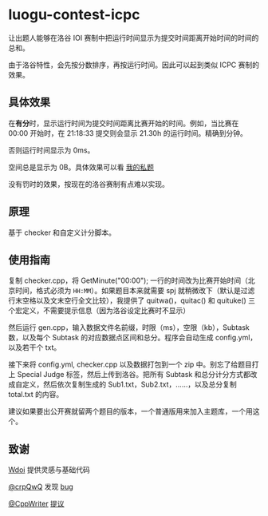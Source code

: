 # luogu-contest-icpc

让出题人能够在洛谷 IOI 赛制中把运行时间显示为提交时间距离开始时间的时间的总和。

由于洛谷特性，会先按分数排序，再按运行时间。因此可以起到类似 ICPC 赛制的效果。

## 具体效果

在**有分**时，显示运行时间为提交时间距离比赛开始的时间。例如，当比赛在 00:00 开始时，在 21:18:33 提交则会显示 21.30h 的运行时间。精确到分钟。

否则运行时间显示为 0ms。

空间总是显示为 0B。具体效果可以看 [我的私题](https://www.luogu.com.cn/problem/U295935)

没有罚时的效果，按现在的洛谷赛制有点难以实现。

## 原理

基于 checker 和自定义计分脚本。

## 使用指南

复制 checker.cpp，将 GetMinute("00:00"); 一行的时间改为比赛开始时间（北京时间，格式必须为 `HH:MM`）。如果题目本来就需要 spj 就稍微改下（默认是过滤行末空格以及文末空行全文比较），我提供了 quitwa()，quitac() 和 quituke() 三个宏定义，不需要提示信息（因为洛谷设定比赛时不显示）

然后运行 gen.cpp，输入数据文件名前缀，时限（ms），空限（kb），Subtask 数，以及每个 Subtask 的对应数据点区间和总分。程序会自动生成 config.yml，以及若干个 txt。

接下来将 config.yml, checker.cpp 以及数据打包到一个 zip 中。别忘了给题目打上 Special Judge 标签，然后上传到洛谷。把所有 Subtask 和总分计分方式都改成自定义，然后依次复制生成的 Sub1.txt，Sub2.txt，……，以及总分复制 total.txt 的内容。

建议如果要出公开赛就留两个题目的版本，一个普通版用来加入主题库，一个用这个。

## 致谢

[Wdoi](https://www.luogu.com.cn/contest/53276) 提供灵感与基础代码

[@crpQwQ](https://www.luogu.com.cn/user/237940) 发现 [bug](https://www.luogu.com.cn/record/109365617)

[@CppWriter](https://www.luogu.com.cn/user/821638) [提议](https://www.luogu.com.cn/discuss/602958)
